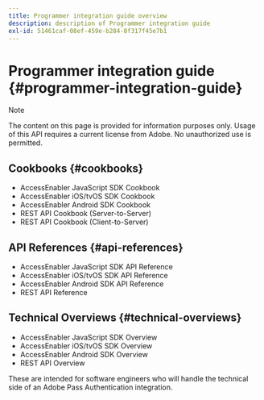 ```yaml
---
title: Programmer integration guide overview
description: description of Programmer integration guide
exl-id: 51461caf-08ef-459e-b284-8f317f45e7b1
---
```

# Programmer integration guide {#programmer-integration-guide}


>[!NOTE]
>
>The content on this page is provided for information purposes only. Usage of this API requires a current license from Adobe. No unauthorized use is permitted.
>

## Cookbooks {#cookbooks}

* AccessEnabler JavaScript SDK Cookbook  
* AccessEnabler iOS/tvOS SDK Cookbook
* AccessEnabler Android SDK Cookbook
* REST API Cookbook (Server-to-Server)
* REST API Cookbook (Client-to-Server)

## API References {#api-references}

* AccessEnabler JavaScript SDK API Reference
* AccessEnabler iOS/tvOS SDK API Reference
* AccessEnabler Android SDK API Reference
* REST API Reference

## Technical Overviews {#technical-overviews}

* AccessEnabler JavaScript SDK Overview
* AccessEnabler iOS/tvOS SDK Overview
* AccessEnabler Android SDK Overview
* REST API Overview

These are intended for software engineers who will handle the technical side of an Adobe Pass Authentication integration.

<!--

>[!MORELIKETHIS]
>
>* Entitlement Flow
>* Programmer Use Cases
>* Error Reporting
>* Identifying Protected Resources
>* Temp Pass
>* Integrating the Media Token Verifier
>* User Metadata
>* Tracking Data in Adobe Pass Authentication
-->
